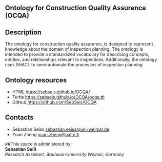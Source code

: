 ## Ontology for Construction Quality Assurence (OCQA)

## Description
The ontology for construction quality assurance, is designed to represent knowledge about the domain of inspection planning. The ontology is intended to provide a standardized vocabulary for describing concepts, entities, and relationships relevant to inspections. Additionally, the ontology uses SHACL to semi-automate the processes of inspection planning.

## Ontology resources
* HTML      https://sebseis.github.io/OCQA/
* Turtle    https://sebseis.github.io/OCQA/ocqa.ttl
* GitHub    https://github.com/SebSeis/OCQA

## Contacts
* Sebastian Seiss <sebastian.seiss@uni-weimar.de>
* Yuan Zheng <yuan.zheng@aalto.fi>


##This space is administered by:  
**Sebastian Seiß**  
*Research Assistant, Bauhaus-University Weimar, Germany*  
